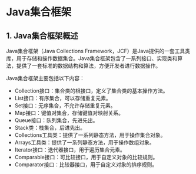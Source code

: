 # Java集合框架

## 1. Java集合框架概述
Java集合框架（Java Collections Framework，JCF）是Java提供的一套工具类库，用于存储和操作数据集合。Java集合框架包含了一系列接口、实现类和算法，提供了一套标准的数据结构和算法，方便开发者进行数据操作。

Java集合框架主要包括以下内容：

- Collection接口：集合类的根接口，定义了集合类的基本操作方法。
- List接口：有序集合，可以存储重复元素。
- Set接口：无序集合，不允许存储重复元素。
- Map接口：键值对集合，存储键值对映射关系。
- Queue接口：队列集合，先进先出。
- Stack类：栈集合，后进先出。
- Collections工具类：提供了一系列静态方法，用于操作集合对象。
- Arrays工具类：提供了一系列静态方法，用于操作数组对象。
- Iterator接口：迭代器接口，用于遍历集合元素。
- Comparable接口：可比较接口，用于自定义对象的比较规则。
- Comparator接口：比较器接口，用于自定义对象的排序规则。


